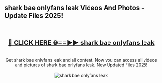 <h2>shark bae onlyfans leak Videos And Photos - Update Files 2025!</h2>
<br>
<div align="center">
<h2><a href="https://linkcuts.com/hfmhzwbr" rel="nofollow">🔴 CLICK HERE 🌐==►► shark bae onlyfans leak</a></h2>
<br>
Get shark bae onlyfans leak and all content. Now you can access all videos and pictures of shark bae onlyfans leak. New Updated Files 2025!
<br>
<br>
<a href="https://linkcuts.com/hfmhzwbr" rel="nofollow" data-target="animated-image.originalLink"><img src="https://i.ibb.co.com/WyWwxjT/player-gif2.gif" alt="shark bae onlyfans leak" style="max-width: 100%; display: inline-block;" data-target="animated-image.originalImage"></a>
</div>
<br>